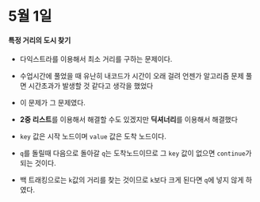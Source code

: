# 5월 1일

#### 특정 거리의 도시 찾기

- 다익스트라를 이용해서 최소 거리를 구하는 문제이다.
- 수업시간에 풀었을 때 유난히 내코드가 시간이 오래 걸려 언젠가 알고리즘 문제 풀면 시간초과가 발생할 것 같다고 생각을 했었다
- 이 문제가 그 문제였다.
- **2중 리스트**를 이용해서 해결할 수도 있겠지만 **딕셔너리**를 이용해서 해결했다

- `key` 값은 시작 노드이며 `value` 값은 도착 노드이다.
- `q`를 돌릴때  다음으로 돌아갈 `q`는 도착노드이므로 그 `key` 값이 없으면 `continue`가 되는 것이다.
- 백 트래킹으로는 `k`값의 거리를 찾는 것이므로 `k`보다 크게 된다면 `q`에 넣지 않게 하였다.

